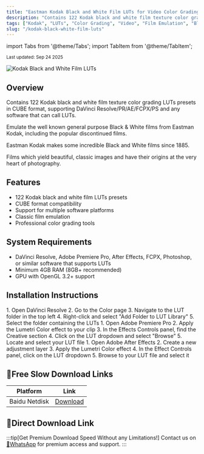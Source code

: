 ```yaml
---
title: "Eastman Kodak Black and White Film LUTs for Video Color Grading"
description: "Contains 122 Kodak black and white film texture color grading LUTs presets in CUBE format, supporting DaVinci Resolve/PR/AE/FCPX/PS and any software that can call LUTs."
tags: ["Kodak", "LUTs", "Color Grading", "Video", "Film Emulation", "Black and White"]
slug: "/kodak-black-white-film-luts"
---
```


import Tabs from '@theme/Tabs';
import TabItem from '@theme/TabItem';

<div class="text--center margin-bottom--lg">
  <small>Last updated: Sep 24 2025</small>
</div>

![Kodak Black and White Film LUTs](https://www.gfxcamp.com/wp-content/uploads/2025/09/Eastman-Kodak-Black-and-White-Film-LUTs.jpg)

## Overview

Contains 122 Kodak black and white film texture color grading LUTs presets in CUBE format, supporting DaVinci Resolve/PR/AE/FCPX/PS and any software that can call LUTs.

Emulate the well known general purpose Black & White films from Eastman Kodak, including the popular discontinued films.

Eastman Kodak makes some incredible Black and White films since 1885.

Films which yield beautiful, classic images and have their origins at the very heart of photography.

## Features

- 122 Kodak black and white film LUTs presets
- CUBE format compatibility
- Support for multiple software platforms
- Classic film emulation
- Professional color grading tools

## System Requirements

- DaVinci Resolve, Adobe Premiere Pro, After Effects, FCPX, Photoshop, or similar software that supports LUTs
- Minimum 4GB RAM (8GB+ recommended)
- GPU with OpenGL 3.2+ support

## Installation Instructions

<Tabs>
<TabItem value="davinci" label="DaVinci Resolve">
1. Open DaVinci Resolve
2. Go to the Color page
3. Navigate to the LUT folder in the top left
4. Right-click and select "Add Folder to LUT Library"
5. Select the folder containing the LUTs
</TabItem>
<TabItem value="premiere" label="Adobe Premiere">
1. Open Adobe Premiere Pro
2. Apply the Lumetri Color effect to your clip
3. In the Effects Controls panel, find the Creative section
4. Click on the LUT dropdown and select "Browse"
5. Locate and select your LUT file
</TabItem>
<TabItem value="aftereffects" label="After Effects">
1. Open Adobe After Effects
2. Create a new adjustment layer
3. Apply the Lumetri Color effect
4. In the Effect Controls panel, click on the LUT dropdown
5. Browse to your LUT file and select it
</TabItem>
</Tabs>

## 🐌Free Slow Download Links

| Platform | Link |
|----------|------|
| Baidu Netdisk | [Download](https://pan.baidu.com/s/1VafgKIXkfKqlPWbCbCCrhg?pwd=ye69) |

## 🚀Direct Download Link
:::tip[Get Premium Download Speed Without any Limitations!]
Contact us on [💬WhatsApp](https://wa.me/+8613237610083) for premium  access and support.
:::